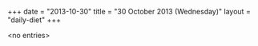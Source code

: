 +++
date = "2013-10-30"
title = "30 October 2013 (Wednesday)"
layout = "daily-diet"
+++

\<no entries\>